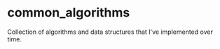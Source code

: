 common_algorithms
=================

Collection of algorithms and data structures that I've implemented over time.
